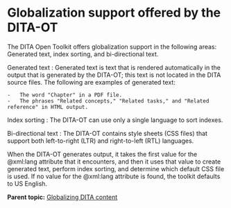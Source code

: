 # Globalization support offered by the DITA-OT

The DITA Open Toolkit offers globalization support in the following areas: Generated text, index sorting, and bi-directional text.

Generated text
:   Generated text is text that is rendered automatically in the output that is generated by the DITA-OT; this text is not located in the DITA source files. The following are examples of generated text:

    -   The word "Chapter" in a PDF file.
    -   The phrases "Related concepts," "Related tasks," and "Related reference" in HTML output.

Index sorting
:   The DITA-OT can use only a single language to sort indexes.

Bi-directional text
:   The DITA-OT contains style sheets \(CSS files\) that support both left-to-right \(LTR\) and right-to-left \(RTL\) languages.

When the DITA-OT generates output, it takes the first value for the @xml:lang attribute that it encounters, and then it uses that value to create generated text, perform index sorting, and determine which default CSS file is used. If no value for the @xml:lang attribute is found, the toolkit defaults to US English.

**Parent topic:** [Globalizing DITA content](../user-guide/DITA-globalization.md)

